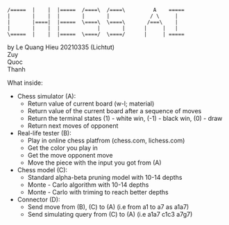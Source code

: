     /=====  |    |  |=====  /====\  /====\         A    =====
    |       |    |  |       |       |             / \     |
    |       |====|  |=====  \====\  \====\       /===\    |
    |       |    |  |            |       |      |     |   |
    \=====  |    |  |=====  \====/  \====/      |     | =====
    
by  Le Quang Hieu 20210335 (Lichtut)  
    Zuy  
    Quoc  
    Thanh  
    
    
    
What inside:  
   * Chess simulator (A):  
      * Return value of current board (w-l; material)
      * Return value of the current board after a sequence of moves 
	  * Return the terminal states (1) - white win, (-1) - black win, (0) - draw
	  * Return next moves of opponent
   * Real-life tester (B):
      * Play in online chess platfrom (chess.com, lichess.com)
	  * Get the color you play in
	  * Get the move opponent move
	  * Move the piece with the input you got from (A)
   * Chess model (C):
      * Standard alpha-beta pruning model with 10-14 depths
	  * Monte - Carlo algorithm with 10-14 depths
	  * Monte - Carlo with triming to reach better depths
   * Connector (D):
      * Send move from (B), (C) to (A) (i.e from a1 to a7 as a1a7)
	  * Send simulating query from (C) to (A) (i.e a1a7 c1c3 a7g7) 
